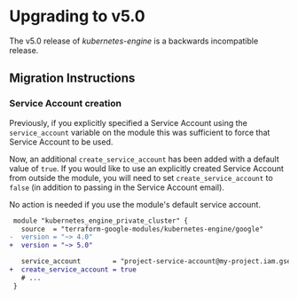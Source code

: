 # Upgrading to v5.0

The v5.0 release of *kubernetes-engine* is a backwards incompatible
release.

## Migration Instructions

### Service Account creation

Previously, if you explicitly specified a Service Account using the `service_account` variable on the module this was sufficient to force that Service Account to be used.

Now, an additional `create_service_account` has been added with a default value of `true`. If you would like to use an explicitly created Service Account from outside the module, you will need to set `create_service_account` to `false` (in addition to passing in the Service Account email).

No action is needed if you use the module's default service account.

```diff
 module "kubernetes_engine_private_cluster" {
   source  = "terraform-google-modules/kubernetes-engine/google"
-  version = "~> 4.0"
+  version = "~> 5.0"

   service_account        = "project-service-account@my-project.iam.gserviceaccount.com"
+  create_service_account = true
   # ...
 }
```
